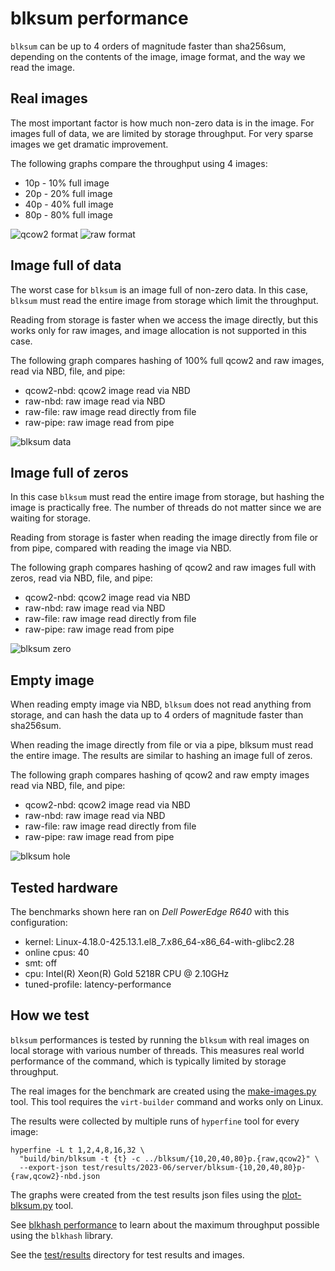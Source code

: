 <!--
SPDX-FileCopyrightText: Red Hat Inc
SPDX-License-Identifier: LGPL-2.1-or-later
-->

# blksum performance

`blksum` can be up to 4 orders of magnitude faster than sha256sum,
depending on the contents of the image, image format, and the way we
read the image.

## Real images

The most important factor is how much non-zero data is in the image. For
images full of data, we are limited by storage throughput. For very
sparse images we get dramatic improvement.

The following graphs compare the throughput using 4 images:

- 10p - 10% full image
- 20p - 20% full image
- 40p - 40% full image
- 80p - 80% full image

![qcow2 format](../media/blksum-qcow2.png)
![raw format](../media/blksum-raw.png)

## Image full of data

The worst case for `blksum` is an image full of non-zero data. In this
case, `blksum` must read the entire image from storage which limit the
throughput.

Reading from storage is faster when we access the image directly, but
this works only for raw images, and image allocation is not supported in
this case.

The following graph compares hashing of 100% full qcow2 and raw images,
read via NBD, file, and pipe:

- qcow2-nbd: qcow2 image read via NBD
- raw-nbd: raw image read via NBD
- raw-file: raw image read directly from file
- raw-pipe: raw image read from pipe

![blksum data](../media/blksum-data.png)

## Image full of zeros

In this case `blksum` must read the entire image from storage, but hashing
the image is practically free. The number of threads do not matter since
we are waiting for storage.

Reading from storage is faster when reading the image directly from file
or from pipe, compared with reading the image via NBD.

The following graph compares hashing of qcow2 and raw images full with
zeros, read via NBD, file, and pipe:

- qcow2-nbd: qcow2 image read via NBD
- raw-nbd: raw image read via NBD
- raw-file: raw image read directly from file
- raw-pipe: raw image read from pipe

![blksum zero](../media/blksum-zero.png)

## Empty image

When reading empty image via NBD, `blksum` does not read anything from
storage, and can hash the data up to 4 orders of magnitude faster than
sha256sum.

When reading the image directly from file or via a pipe, blksum must
read the entire image. The results are similar to hashing an image full
of zeros.

The following graph compares hashing of qcow2 and raw empty images read
via NBD, file, and pipe:

- qcow2-nbd: qcow2 image read via NBD
- raw-nbd: raw image read via NBD
- raw-file: raw image read directly from file
- raw-pipe: raw image read from pipe

![blksum hole](../media/blksum-hole.png)

## Tested hardware

The benchmarks shown here ran on *Dell PowerEdge R640* with this
configuration:

- kernel: Linux-4.18.0-425.13.1.el8_7.x86_64-x86_64-with-glibc2.28
- online cpus:  40
- smt: off
- cpu: Intel(R) Xeon(R) Gold 5218R CPU @ 2.10GHz
- tuned-profile: latency-performance

## How we test

`blksum` performances is tested by running the `blksum` with real images
on local storage with various number of threads. This measures real
world performance of the command, which is typically limited by storage
throughput.

The real images for the benchmark are created using the
[make-images.py](../test/make-images.py) tool. This tool requires the
`virt-builder` command and works only on Linux.

The results were collected by multiple runs of `hyperfine` tool for
every image:

```
hyperfine -L t 1,2,4,8,16,32 \
  "build/bin/blksum -t {t} -c ../blksum/{10,20,40,80}p.{raw,qcow2}" \
  --export-json test/results/2023-06/server/blksum-{10,20,40,80}p-{raw,qcow2}-nbd.json
```

The graphs were created from the test results json files using the
[plot-blksum.py](../test/plot-blksum.py) tool.

See [blkhash performance](blkhash-performance.md) to learn about the
maximum throughput possible using the `blkhash` library.

See the [test/results](../test/results) directory for test results and
images.
